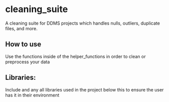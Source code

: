 # cleaning_suite
A cleaning suite for DDMS projects which handles nulls, outliers, duplicate files, and more.

## How to use
Use the functions inside of the helper_functions in order to clean or preprocess your data


## Libraries:
Include and any all libraries used in the project below this to ensure the user has it in their environment


